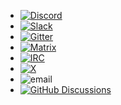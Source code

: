 - [![Discord](https://img.shields.io/badge/chat-on%20Discord-green.svg)](https://discord.x64dbg.com)
- [![Slack](https://img.shields.io/badge/chat-on%20Slack-red.svg)](https://slack.x64dbg.com)
- [![Gitter](https://img.shields.io/badge/chat-on%20Gitter-lightseagreen.svg)](https://gitter.im/x64dbg/x64dbg)
- [![Matrix](https://img.shields.io/badge/chat-on%20Matrix-yellowgreen.svg)](https://riot.im/app/#/room/#x64dbg:matrix.org)
- [![IRC](https://img.shields.io/badge/chat-on%20IRC-purple.svg)](https://web.libera.chat/#x64dbg)
- [![X](https://img.shields.io/badge/X-%40x64dbg-1DA1F2)](https://x.com/x64dbg)
- ![email](https://img.shields.io/badge/e--mail-contact%40x64dbg.com-blueviolet)
- [![GitHub Discussions](https://img.shields.io/github/discussions/x64dbg/x64dbg)](https://github.com/x64dbg/x64dbg/discussions)